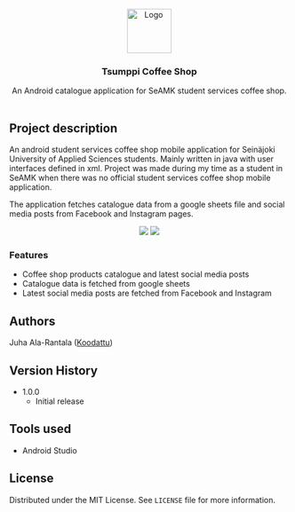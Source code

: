 <div align="center">
    <br />
    <img src="https://i.imgur.com/13GYQtD.png" alt="Logo" width="80" height="80">

  <h3 align="center">Tsumppi Coffee Shop</h3>

  <p align="center">
  An Android catalogue application for SeAMK student services coffee shop.
    <br />
    <br />
  </p>
</div>

## Project description

An android student services coffee shop mobile application for Seinäjoki University of Applied Sciences students. Mainly written in java with user interfaces defined in xml. Project was made during my time as a student in SeAMK when there was no official student services coffee shop mobile application.

The application fetches catalogue data from a google sheets file and social media posts from Facebook and Instagram pages.

<div align="center">
    <img src="https://i.imgur.com/cQGkFoQ.png">
    <img src="https://i.imgur.com/Jp0f23Q.png">
</div>

### Features
* Coffee shop products catalogue and latest social media posts
* Catalogue data is fetched from google sheets
* Latest social media posts are fetched from Facebook and Instagram

## Authors

Juha Ala-Rantala ([Koodattu](https://github.com/Koodattu/))

## Version History

* 1.0.0
    * Initial release

## Tools used

* Android Studio

## License

Distributed under the MIT License. See `LICENSE` file for more information.
